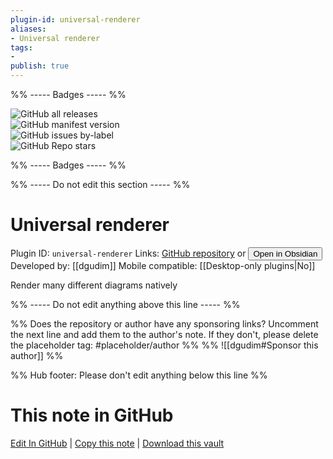 ```yaml
---
plugin-id: universal-renderer
aliases:
- Universal renderer
tags: 
- 
publish: true
---
```


%% ----- Badges ----- %%

![GitHub all releases](https://img.shields.io/github/downloads/dgudim/obsidian-universal-renderer/total?color=573E7A&logo=github&style=for-the-badge)   
![GitHub manifest version](https://img.shields.io/github/manifest-json/v/dgudim/obsidian-universal-renderer?color=573E7A&logo=github&style=for-the-badge)   
![GitHub issues by-label](https://img.shields.io/github/issues/dgudim/obsidian-universal-renderer/help%20wanted?color=573E7A&logo=github&style=for-the-badge)   
![GitHub Repo stars](https://img.shields.io/github/stars/dgudim/obsidian-universal-renderer?color=573E7A&logo=github&style=for-the-badge)

%% ----- Badges ----- %%

%% ----- Do not edit this section ----- %%

# Universal renderer

Plugin ID: `universal-renderer`
Links: [GitHub repository](https://github.com/dgudim/obsidian-universal-renderer) or [<button id=HH>Open in Obsidian</button>](obsidian://show-plugin?id=universal-renderer)
Developed by: [[dgudim]]
Mobile compatible: [[Desktop-only plugins|No]]

Render many different diagrams natively

%% ----- Do not edit anything above this line ----- %% 

%% Does the repository or author have any sponsoring links? Uncomment the next line and add them to the author's note. If they don't, please delete the placeholder tag: #placeholder/author %%
%% ![[dgudim#Sponsor this author]] %%

%% Hub footer: Please don't edit anything below this line %%

# This note in GitHub

<span class="git-footer">[Edit In GitHub](https://github.dev/obsidian-community/obsidian-hub/blob/main/02%20-%20Community%20Expansions/02.05%20All%20Community%20Expansions/Plugins/universal-renderer.md "git-hub-edit-note") | [Copy this note](https://raw.githubusercontent.com/obsidian-community/obsidian-hub/main/02%20-%20Community%20Expansions/02.05%20All%20Community%20Expansions/Plugins/universal-renderer.md "git-hub-copy-note") | [Download this vault](https://github.com/obsidian-community/obsidian-hub/archive/refs/heads/main.zip "git-hub-download-vault") </span>
